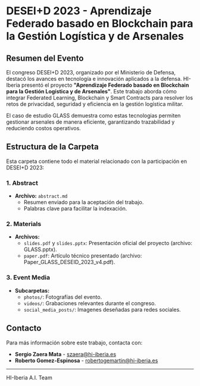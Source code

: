 # DESEI+D 2023 - Aprendizaje Federado basado en Blockchain para la Gestión Logística y de Arsenales

## Resumen del Evento

El congreso DESEI+D 2023, organizado por el Ministerio de Defensa, destacó los avances en tecnología e innovación aplicados a la defensa. HI-Iberia presentó el proyecto **"Aprendizaje Federado basado en Blockchain para la Gestión Logística y de Arsenales"**. Este trabajo aborda cómo integrar Federated Learning, Blockchain y Smart Contracts para resolver los retos de privacidad, seguridad y eficiencia en la gestión logística militar.

El caso de estudio GLASS demuestra como estas tecnologias permiten gestionar arsenales de manera eficiente, garantizando trazabilidad y reduciendo costos operativos.

## Estructura de la Carpeta
Esta carpeta contiene todo el material relacionado con la participación en DESEI+D 2023:

### 1. Abstract
- **Archivo:** `abstract.md`
    - Resumen enviado para la aceptación del trabajo.
    - Palabras clave para facilitar la indexación.

### 2. Materials
- **Archivos:**
  - `slides.pdf` y `slides.pptx`: Presentación oficial del proyecto (archivo: GLASS.pptx).
  - `paper.pdf`: Artículo técnico presentado (archivo: Paper_GLASS_DESEID_2023_v4.pdf).

### 3. Event Media
- **Subcarpetas:**
  - `photos/`: Fotografías del evento.
  - `videos/`: Grabaciones relevantes durante el congreso.
  - `social_media_posts/`: Imagenes deseñadas para redes sociales.

## Contacto
Para más información sobre este trabajo, contacta con:
- **Sergio Zaera Mata** - szaera@hi-iberia.es
- **Roberto Gomez-Espinosa** - robertogemartin@hi-iberia.es

---
HI-Iberia A.I. Team

